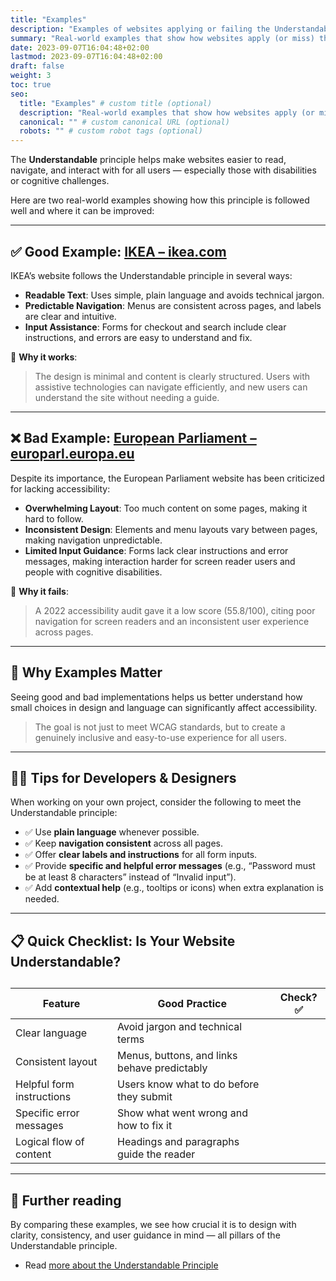 ```yaml
---
title: "Examples"
description: "Examples of websites applying or failing the Understandable accessibility principle."
summary: "Real-world examples that show how websites apply (or miss) the Understandable principle."
date: 2023-09-07T16:04:48+02:00
lastmod: 2023-09-07T16:04:48+02:00
draft: false
weight: 3
toc: true
seo:
  title: "Examples" # custom title (optional)
  description: "Real-world examples that show how websites apply (or miss) the Understandable principle." # custom description (recommended)
  canonical: "" # custom canonical URL (optional)
  robots: "" # custom robot tags (optional)
---
```


The **Understandable** principle helps make websites easier to read, navigate, and interact with for all users — especially those with disabilities or cognitive challenges.

Here are two real-world examples showing how this principle is followed well and where it can be improved:

---

## ✅ Good Example: [IKEA – ikea.com](https://www.ikea.com/)

IKEA’s website follows the Understandable principle in several ways:

- **Readable Text**: Uses simple, plain language and avoids technical jargon.
- **Predictable Navigation**: Menus are consistent across pages, and labels are clear and intuitive.
- **Input Assistance**: Forms for checkout and search include clear instructions, and errors are easy to understand and fix.

📌 **Why it works**:
> The design is minimal and content is clearly structured. Users with assistive technologies can navigate efficiently, and new users can understand the site without needing a guide.

---

## ❌ Bad Example: [European Parliament – europarl.europa.eu](https://www.europarl.europa.eu/portal/en)

Despite its importance, the European Parliament website has been criticized for lacking accessibility:

- **Overwhelming Layout**: Too much content on some pages, making it hard to follow.
- **Inconsistent Design**: Elements and menu layouts vary between pages, making navigation unpredictable.
- **Limited Input Guidance**: Forms lack clear instructions and error messages, making interaction harder for screen reader users and people with cognitive disabilities.

📌 **Why it fails**:
> A 2022 accessibility audit gave it a low score (55.8/100), citing poor navigation for screen readers and an inconsistent user experience across pages.

---

## 🧠 Why Examples Matter

Seeing good and bad implementations helps us better understand how small choices in design and language can significantly affect accessibility.

> The goal is not just to meet WCAG standards, but to create a genuinely inclusive and easy-to-use experience for all users.

---

## 👨‍💻 Tips for Developers & Designers

When working on your own project, consider the following to meet the Understandable principle:

- ✅ Use **plain language** whenever possible.
- ✅ Keep **navigation consistent** across all pages.
- ✅ Offer **clear labels and instructions** for all form inputs.
- ✅ Provide **specific and helpful error messages** (e.g., “Password must be at least 8 characters” instead of “Invalid input”).
- ✅ Add **contextual help** (e.g., tooltips or icons) when extra explanation is needed.

---

## 📋 Quick Checklist: Is Your Website Understandable?

<table>
  <caption> </caption>
  <thead>
    <tr>
      <th>Feature</th>
      <th>Good Practice</th>
      <th>Check? ✅</th>
    </tr>
  </thead>
  <tbody>
    <tr>
      <td>Clear language</td>
      <td>Avoid jargon and technical terms</td>
      <td></td>
    </tr>
    <tr>
      <td>Consistent layout</td>
      <td>Menus, buttons, and links behave predictably</td>
      <td></td>
    </tr>
    <tr>
      <td>Helpful form instructions</td>
      <td>Users know what to do before they submit</td>
      <td></td>
    </tr>
    <tr>
      <td>Specific error messages</td>
      <td>Show what went wrong and how to fix it</td>
      <td></td>
    </tr>
    <tr>
      <td>Logical flow of content</td>
      <td>Headings and paragraphs guide the reader</td>
      <td></td>
    </tr>
  </tbody>
</table>

---

## 📖 Further reading

By comparing these examples, we see how crucial it is to design with clarity, consistency, and user guidance in mind — all pillars of the Understandable principle.

- Read [more about the Understandable Principle](https://www.w3.org/WAI/WCAG22/quickref/?versions=2.2&showtechniques=312%2C315#principle3)
  

